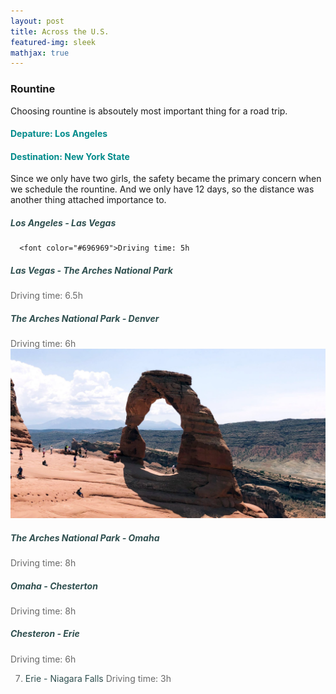 ```yaml
---
layout: post
title: Across the U.S.
featured-img: sleek
mathjax: true
---
```

### Rountine
Choosing rountine is absoutely most important thing for a road trip.
#### <font color="#008B8B">Depature: Los Angeles </font>
#### <font color="#008B8B">Destination: New York State </font>
Since we only have two girls, the safety became the primary concern when we schedule the rountine. And we only have 12 days, so the distance was another thing attached importance to.

##### <font color="#2F4F4F">Los Angeles - Las Vegas </font> <br />
      <font color="#696969">Driving time: 5h

##### <font color="#2F4F4F">Las Vegas - The Arches National Park </font> <br />
   <font color="#696969">Driving time: 6.5h

##### <font color="#2F4F4F">The Arches National Park - Denver </font> <br />
   <font color="#696969">Driving time: 6h <br />
![Arches National Park](/assets/img/posts/sleek.jpg)
##### <font color="#2F4F4F">The Arches National Park - Omaha </font> <br />
   <font color="#696969">Driving time: 8h

##### <font color="#2F4F4F">Omaha - Chesterton </font> <br />
   <font color="#696969">Driving time: 8h

##### <font color="#2F4F4F">Chesteron - Erie </font> <br />
   <font color="#696969">Driving time: 6h

7. <font color="#2F4F4F">Erie - Niagara Falls </font>
      <font color="#696969">Driving time: 3h
